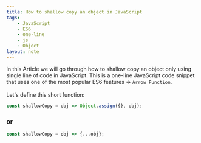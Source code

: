 ```yaml
---
title: How to shallow copy an object in JavaScript
tags:
    - JavaScript
    - ES6
    - one-line
    - js
    - Object
layout: note
---
```




In this Article we will go through how to shallow copy an object only using single line of code in JavaScript.
This is a one-line JavaScript code snippet that uses one of the most popular ES6 features => `Arrow Function`.
<br/>
<br/>
Let's define this short function:

```js {.wrap}
const shallowCopy = obj => Object.assign({}, obj);
```

### or

```js {.wrap}
const shallowCopy = obj => {...obj};
```